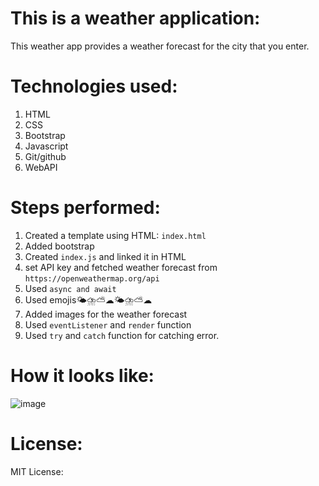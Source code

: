 # This is a weather application:

This weather app provides a weather forecast for the city that you enter.

# Technologies used:

1. HTML
2. CSS
3. Bootstrap
4. Javascript
5. Git/github
6. WebAPI


# Steps performed:

1. Created a template using HTML: `index.html`
2. Added bootstrap
3. Created `index.js` and linked it in HTML
4. set API key and fetched weather forecast from `https://openweathermap.org/api`
5. Used `async and await`
6. Used emojis🌤⛈⛅☁🌤⛈⛅☁
7. Added images for the weather forecast
8. Used `eventListener` and `render` function
9. Used `try` and `catch` function for catching error.

# How it looks like:
![image](https://user-images.githubusercontent.com/44516907/109634759-b879bd00-7b9d-11eb-8572-81b65851144a.png)
# License:

MIT License:
